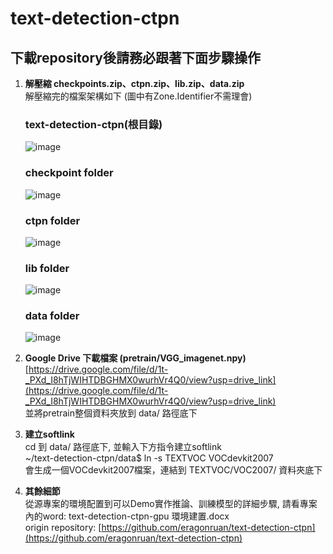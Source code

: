# text-detection-ctpn

## 下載repository後請務必跟著下面步驟操作

1. __解壓縮 checkpoints.zip、ctpn.zip、lib.zip、data.zip__   
   解壓縮完的檔案架構如下 (圖中有Zone.Identifier不需理會)  
   ### text-detection-ctpn(根目錄)
   ![image](https://github.com/g0983230881/text-detection-ctpn/assets/54482415/94c57cbc-90c4-44b9-af29-4e88e3f7b075)

      ### checkpoint folder  
      ![image](https://github.com/g0983230881/text-detection-ctpn/assets/54482415/6d645503-b27e-4bd7-9d15-5d021a585ec6)  

      ### ctpn folder  
      ![image](https://github.com/g0983230881/text-detection-ctpn/assets/54482415/70904b7e-0d98-4aa4-82b6-7187a2456349)
   
      ### lib folder  
      ![image](https://github.com/g0983230881/text-detection-ctpn/assets/54482415/77e5f632-918c-4133-a8ed-c8d79be43a40)
   
      ### data folder  
      ![image](https://github.com/g0983230881/text-detection-ctpn/assets/54482415/0c5fc4d4-fcf8-4234-be43-198771af883f)

3. __Google Drive 下載檔案 (pretrain/VGG_imagenet.npy)__   
   [https://drive.google.com/file/d/1t-_PXd_I8hTjWIHTDBGHMX0wurhVr4Q0/view?usp=drive_link](https://drive.google.com/file/d/1t-_PXd_I8hTjWIHTDBGHMX0wurhVr4Q0/view?usp=drive_link)  
   並將pretrain整個資料夾放到 data/ 路徑底下  

4. __建立softlink__  
   cd 到 data/ 路徑底下, 並輸入下方指令建立softlink  
   ~/text-detection-ctpn/data$ ln -s TEXTVOC VOCdevkit2007  
   會生成一個VOCdevkit2007檔案，連結到 TEXTVOC/VOC2007/ 資料夾底下  

5. __其餘細節__  
   從源專案的環境配置到可以Demo實作推論、訓練模型的詳細步驟, 請看專案內的word: text-detection-ctpn-gpu 環境建置.docx  
   origin repository: [https://github.com/eragonruan/text-detection-ctpn](https://github.com/eragonruan/text-detection-ctpn)
